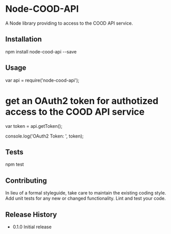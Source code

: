 Node-COOD-API
=========

A Node library providing to access to the COOD API service.

## Installation

npm install node-cood-api --save

## Usage

var api = require('node-cood-api');

# get an OAuth2 token for authotized access to the COOD API service
var token = api.getToken();

console.log('OAuth2 Token: ', token);

## Tests

npm test

## Contributing

In lieu of a formal styleguide, take care to maintain the existing coding style.
Add unit tests for any new or changed functionality. Lint and test your code.

## Release History

* 0.1.0 Initial release
